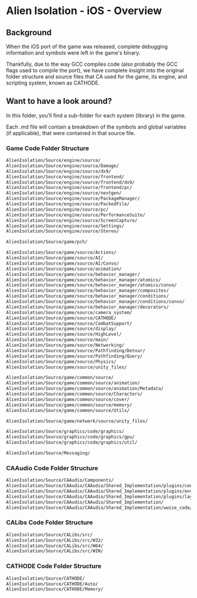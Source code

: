 # Alien Isolation - iOS - Overview

## Background

When the iOS port of the game was released, complete debugging information and symbols were left in the game's binary.

Thankfully, due to the way GCC compiles code (also probably the GCC flags used to compile the port), we have complete insight into the original folder structure and source files that CA used for the game, its engine, and scripting system, known as CATHODE.

## Want to have a look around?

In this folder, you'll find a sub-folder for each system (library) in the game. 

Each .md file will contain a breakdown of the symbols and global variables (if applicable), that were contained in that source file.

### Game Code Folder Structure
```txt
AlienIsolation/Source/engine/source/
AlienIsolation/Source/engine/source/Damage/
AlienIsolation/Source/engine/source/dx9/
AlienIsolation/Source/engine/source/frontend/
AlienIsolation/Source/engine/source/frontend/dx9/
AlienIsolation/Source/engine/source/frontend/pc/
AlienIsolation/Source/engine/source/nextgen/
AlienIsolation/Source/engine/source/PackageManager/
AlienIsolation/Source/engine/source/PackedFile/
AlienIsolation/Source/engine/source/pc/
AlienIsolation/Source/engine/source/PerformanceSuite/
AlienIsolation/Source/engine/source/ScreenCapture/
AlienIsolation/Source/engine/source/Settings/
AlienIsolation/Source/engine/source/Stereo/

AlienIsolation/Source/game/pch/

AlienIsolation/Source/game/source/Actions/
AlienIsolation/Source/game/source/AI/
AlienIsolation/Source/game/source/AI/Convo/
AlienIsolation/Source/game/source/animation/
AlienIsolation/Source/game/source/behavior_manager/
AlienIsolation/Source/game/source/behavior_manager/atomics/
AlienIsolation/Source/game/source/behavior_manager/atomics/convo/
AlienIsolation/Source/game/source/behavior_manager/composites/
AlienIsolation/Source/game/source/behavior_manager/conditions/
AlienIsolation/Source/game/source/behavior_manager/conditions/convo/
AlienIsolation/Source/game/source/behavior_manager/decorators/
AlienIsolation/Source/game/source/camera_system/
AlienIsolation/Source/game/source/CATHODE/
AlienIsolation/Source/game/source/CombatSupport/
AlienIsolation/Source/game/source/display/
AlienIsolation/Source/game/source/HighLevel/
AlienIsolation/Source/game/source/main/
AlienIsolation/Source/game/source/Networking/
AlienIsolation/Source/game/source/Pathfinding/Detour/
AlienIsolation/Source/game/source/Pathfinding/Query/
AlienIsolation/Source/game/source/Physics/
AlienIsolation/Source/game/source/unity_files/

AlienIsolation/Source/game/common/source/
AlienIsolation/Source/game/common/source/animation/
AlienIsolation/Source/game/common/source/animation/Metadata/
AlienIsolation/Source/game/common/source/Characters/
AlienIsolation/Source/game/common/source/cover/
AlienIsolation/Source/game/common/source/memory/
AlienIsolation/Source/game/common/source/Utils/

AlienIsolation/Source/game/network/source/unity_files/

AlienIsolation/Source/graphics/code/graphics/
AlienIsolation/Source/graphics/code/graphics/gpu/
AlienIsolation/Source/graphics/code/graphics/util/

AlienIsolation/Source/Messaging/
```

### CAAudio Code Folder Structure
```txt
AlienIsolation/Source/CAAudio/Components/
AlienIsolation/Source/CAAudio/CAAudio/Shared_Implementation/plugins/controller_audio/
AlienIsolation/Source/CAAudio/CAAudio/Shared_Implementation/plugins/envelope/
AlienIsolation/Source/CAAudio/CAAudio/Shared_Implementation/plugins/layer_splitter/
AlienIsolation/Source/CAAudio/CAAudio/Shared_Implementation/
AlienIsolation/Source/CAAudio/CAAudio/Shared_Implementation/wwise_code/
```

### CALibs Code Folder Structure
```txt
AlienIsolation/Source/CALibs/src/
AlienIsolation/Source/CALibs/src/W32/
AlienIsolation/Source/CALibs/src/W64/
AlienIsolation/Source/CALibs/src/WIN/
```

### CATHODE Code Folder Structure
```txt
AlienIsolation/Source/CATHODE/
AlienIsolation/Source/CATHODE/Auto/
AlienIsolation/Source/CATHODE/Memory/
```

